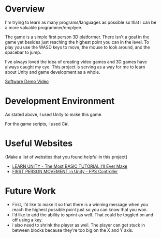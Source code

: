 # Overview

I'm trying to learn as many programs/languages as possible so that I can be a more valuable programmer/emplyee.

The game is a simple first person 3D platformer. There isn't a goal in the game yet besides just reaching the highest point you can in the level. To play you use the WASD keys to move, the mouse to look around, and the spacebar to jump. 

I've always loved the idea of creating video games and 3D games have always caught my eye. This project is serving as a way for me to learn about Unity and game development as a whole. 

[Software Demo Video](http://youtube.link.goes.here)

# Development Environment

As stated above, I used Unity to make this game.

For the game scripts, I used C#.

# Useful Websites

{Make a list of websites that you found helpful in this project}
* [LEARN UNITY - The Most BASIC TUTORIAL I'll Ever Make](https://www.youtube.com/watch?v=pwZpJzpE2lQ&t=4778s&ab_channel=Imphenzia)
* [FIRST PERSON MOVEMENT in Unity - FPS Controller](https://www.youtube.com/watch?v=_QajrabyTJc&ab_channel=Brackeys)

# Future Work

* First, I'd like to make it so that there is a winning message when you reach the highest possible point just so you can know that you won. 
* I'd like to add the ability to sprint as well. That could be toggled on and off using a key.
* I also need to shrink the player as well. The player can get stuck in between blocks because they're too big on the X and Y axis.
